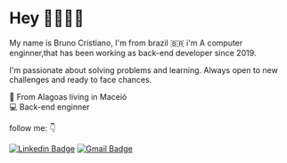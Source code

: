 # Hey 👋👨🏻‍💻

My name is Bruno Cristiano, I'm from brazil 🇧🇷 i'm A computer enginner,that has been working as back-end developer since 2019.

I'm passionate about solving problems and learning. Always open to new challenges and ready to face chances.

📍 From Alagoas living in Maceió </br>
💻 Back-end enginner

follow me: 👇


[![Linkedin Badge](https://img.shields.io/badge/-Bruno%20Cristiano-000000?style=flat-square&logo=Linkedin&logoColor=white&link=https://www.linkedin.com/in/brunocristianods/)](https://www.linkedin.com/in/brunocristianods/)
[![Gmail Badge](https://img.shields.io/badge/-brunocristianocontato@gmail.com-000000?style=flat-square&logo=Gmail&logoColor=white&link=mailto:brunocristianocontato@gmail.com)](mailto:brunocristianocontato@gmail.com)


